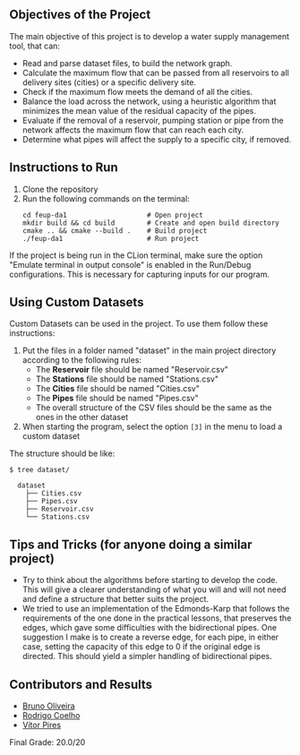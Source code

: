 ## Objectives of the Project

The main objective of this project is to develop a water supply management tool, that can:

- Read and parse dataset files, to build the network graph.
- Calculate the maximum flow that can be passed from all reservoirs to all delivery sites (cities) or a specific delivery site.
- Check if the maximum flow meets the demand of all the cities.
- Balance the load across the network, using a heuristic algorithm that minimizes the mean value of the residual capacity of the pipes.
- Evaluate if the removal of a reservoir, pumping station or pipe from the network affects the maximum flow that can reach each city.
- Determine what pipes will affect the supply to a specific city, if removed.

## Instructions to Run

1. Clone the repository
2. Run the following commands on the terminal:
    ```
    cd feup-da1                    # Open project
    mkdir build && cd build        # Create and open build directory
    cmake .. && cmake --build .    # Build project
    ./feup-da1                     # Run project
    ```

If the project is being run in the CLion terminal, make sure the option "Emulate terminal in output console" is enabled
in the Run/Debug configurations. This is necessary for capturing inputs for our program.

## Using Custom Datasets

Custom Datasets can be used in the project. To use them follow these instructions:
1. Put the files in a folder named "dataset" in the main project directory according to the following rules:
    - The **Reservoir** file should be named "Reservoir.csv" 
    - The **Stations** file should be named "Stations.csv" 
    - The **Cities** file should be named "Cities.csv" 
    - The **Pipes** file should be named "Pipes.csv"
    - The overall structure of the CSV files should be the same as the ones in the other dataset
2. When starting the program, select the option ```[3]``` in the menu to load a custom dataset

The structure should be like:
```
$ tree dataset/

  dataset
    ├── Cities.csv
    ├── Pipes.csv
    ├── Reservoir.csv
    └── Stations.csv
```

## Tips and Tricks (for anyone doing a similar project)

- Try to think about the algorithms before starting to develop the code. This will give a clearer understanding of what you will and will not need and define a structure that better suits the project.
- We tried to use an implementation of the Edmonds-Karp that follows the requirements of the one done in the practical lessons, that preserves the edges, which gave some difficulties with the bidirectional pipes. One suggestion I make is to create a reverse edge, for each pipe, in either case, setting the capacity of this edge to 0 if the original edge is directed. This should yield a simpler handling of bidirectional pipes.

## Contributors and Results

- [Bruno Oliveira](https://github.com/Process-ing)
- [Rodrigo Coelho](https://github.com/racoelhosilva)
- [Vítor Pires](https://github.com/vitormpp)

Final Grade: 20.0/20
